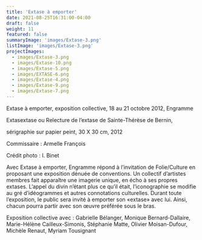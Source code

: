 ```yaml
---
title: 'Extase à emporter'
date: 2021-08-25T16:31:00-04:00
draft: false
weight: 11
featured: false
summaryImage: 'images/Extase-3.png'
listImage: 'images/Extase-3.png'
projectImages:
  - images/Extase-3.png
  - images/Extase-10.png
  - images/Extase-5.png
  - images/EXTASE-6.png
  - images/Extase-4.png
  - images/Extase-9.png
  - images/Extase-7.png
---
```


Extase à emporter, exposition collective, 18 au 21 octobre 2012, Engramme

Extasextase ou Relecture de l&rsquo;extase de Sainte-Thérèse de Bernin,

sérigraphie sur papier peint, 30 X 30 cm, 2012

Commissaire : Armelle François

Crédit photo : I. Binet

Avec Extase à emporter, Engramme répond à l&rsquo;invitation de Folie/Culture en proposant une exposition dénuée de conventions. Un collectif d&rsquo;artistes membres fait apparaître une imagerie unique, en écho à ses propres extases. L&rsquo;appel du divin n&rsquo;étant plus ce qu&rsquo;il était, l&rsquo;iconographie se modifie au gré d&rsquo;idéogrammes et autres connotations culturelles. Durant toute l&rsquo;exposition, le public sera invité à emporter son «extase» avec lui. Ainsi, chacun pourra partir avec son œuvre préférée sous le bras.

Exposition collective avec : Gabrielle Bélanger, Monique Bernard-Dallaire, Marie-Hélène Cailleux-Simonis, Stéphanie Matte, Olivier Moisan-Dufour, Michèle Renaut, Myriam Tousignant
